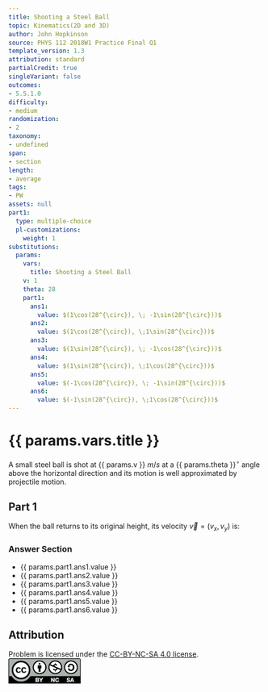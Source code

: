 ```yaml
---
title: Shooting a Steel Ball
topic: Kinematics(2D and 3D)
author: John Hopkinson
source: PHYS 112 2018W1 Practice Final Q1
template_version: 1.3
attribution: standard
partialCredit: true
singleVariant: false
outcomes:
- 5.5.1.0
difficulty:
- medium
randomization:
- 2
taxonomy:
- undefined
span:
- section
length:
- average
tags:
- PW
assets: null
part1:
  type: multiple-choice
  pl-customizations:
    weight: 1
substitutions:
  params:
    vars:
      title: Shooting a Steel Ball
    v: 1
    theta: 28
    part1:
      ans1:
        value: $(1\cos(28^{\circ}), \; -1\sin(28^{\circ}))$
      ans2:
        value: $(1\cos(28^{\circ}), \;1\sin(28^{\circ}))$
      ans3:
        value: $(1\sin(28^{\circ}), \; -1\cos(28^{\circ}))$
      ans4:
        value: $(1\sin(28^{\circ}), \;1\cos(28^{\circ}))$
      ans5:
        value: $(-1\cos(28^{\circ}), \; -1\sin(28^{\circ}))$
      ans6:
        value: $(-1\sin(28^{\circ}), \;1\cos(28^{\circ}))$
---
```

# {{ params.vars.title }}
A small steel ball is shot at {{ params.v }} $m/s$ at a {{ params.theta }}$^{\circ}$ angle above the horizontal direction and its motion is well approximated by projectile motion.

## Part 1

When the ball returns to its original height, its velocity $\overrightarrow{v} = (v_x, v_y)$ is:

### Answer Section

- {{ params.part1.ans1.value }}
- {{ params.part1.ans2.value }}
- {{ params.part1.ans3.value }}
- {{ params.part1.ans4.value }}
- {{ params.part1.ans5.value }}
- {{ params.part1.ans6.value }}

## Attribution

Problem is licensed under the [CC-BY-NC-SA 4.0 license](https://creativecommons.org/licenses/by-nc-sa/4.0/).<br> ![The Creative Commons 4.0 license requiring attribution-BY, non-commercial-NC, and share-alike-SA license.](https://raw.githubusercontent.com/firasm/bits/master/by-nc-sa.png)